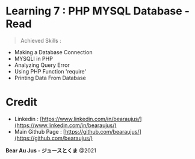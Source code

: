 # Learning 7 : PHP MYSQL Database - Read
> Achieved Skills :
+ Making a Database Connection
+ MYSQLI in PHP
+ Analyzing Query Error
+ Using PHP Function 'require'
+ Printing Data From Database

# Credit
+ Linkedin : [https://www.linkedin.com/in/bearaujus/](https://www.linkedin.com/in/bearaujus/)
+ Main Github Page : [https://github.com/bearaujus/](https://github.com/bearaujus/)

**Bear Au Jus - ジュースとくま** @2021
